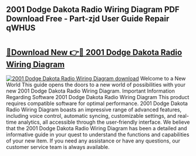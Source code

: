 ## 2001 Dodge Dakota Radio Wiring Diagram PDF Download Free - Part-zjd User Guide Repair qWHUS

# <h2><a href="http://dfhsf2.blite.top/?on=2001+Dodge+Dakota+Radio+Wiring+Diagram">🔗Download New 👉🔴 2001 Dodge Dakota Radio Wiring Diagram</a></h2>

[![2001 Dodge Dakota Radio Wiring Diagram download](https://i.imgur.com/lujVjoI.png)](http://dfhsf2.blite.top/?on=2001+Dodge+Dakota+Radio+Wiring+Diagram)
Welcome to a New World This guide opens the doors to a new world of possibilities with your new 2001 Dodge Dakota Radio Wiring Diagram. Important Information Regarding Software 2001 Dodge Dakota Radio Wiring Diagram This product requires compatible software for optimal performance. 2001 Dodge Dakota Radio Wiring Diagram boasts an impressive range of advanced features, including voice control, automatic syncing, customizable settings, and real-time analytics, all accessible through the user-friendly interface. We believe that the 2001 Dodge Dakota Radio Wiring Diagram has been a detailed and informative guide in your quest to understand the functions and capabilities of your new item. If you need any assistance or have any questions, our customer service team is always available.
